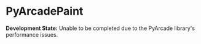 # PyArcadePaint

**Development State:**
Unable to be completed due to the PyArcade library's performance issues.

